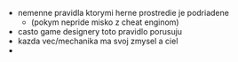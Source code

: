 - nemenne pravidla ktorymi herne prostredie je podriadene
  - (pokym nepride misko z cheat enginom)
- casto game designery toto pravidlo porusuju
- kazda vec/mechanika ma svoj zmysel a ciel
- 